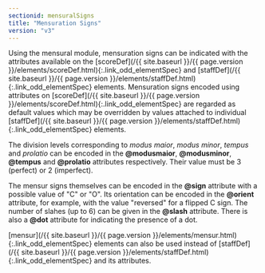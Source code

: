 ```yaml
---
sectionid: mensuralSigns
title: "Mensuration Signs"
version: "v3"
---
```





Using the mensural module, mensuration signs can be indicated with the attributes
available
on the [scoreDef](/{{ site.baseurl }}/{{ page.version }}/elements/scoreDef.html){:.link_odd_elementSpec} and [staffDef](/{{ site.baseurl }}/{{ page.version }}/elements/staffDef.html){:.link_odd_elementSpec} elements. Mensuration
signs encoded using attributes on [scoreDef](/{{ site.baseurl }}/{{ page.version }}/elements/scoreDef.html){:.link_odd_elementSpec} are regarded as default
values which may be overridden by values attached to individual [staffDef](/{{ site.baseurl }}/{{ page.version }}/elements/staffDef.html){:.link_odd_elementSpec}
elements.


The division levels corresponding to *modus maior*, *modus minor*,
*tempus* and *prolatio* can be encoded in the **@modusmaior**,
**@modusminor**, **@tempus** and **@prolatio** attributes respectively.
Their value must be 3 (perfect) or 2 (imperfect).




The mensur signs themselves can be encoded in the **@sign** attribute with a possible
value of "C" or "O". Its orientation can be encoded in the **@orient** attribute, for
example, with the value "reversed" for a flipped C sign. The number of slahes (up
to 6) can be
given in the **@slash** attribute. There is also a **@dot** attribute for
indicating the presence of a dot.



[mensur](/{{ site.baseurl }}/{{ page.version }}/elements/mensur.html){:.link_odd_elementSpec} elements can also be used instead of [staffDef](/{{ site.baseurl }}/{{ page.version }}/elements/staffDef.html){:.link_odd_elementSpec} and its attributes.



